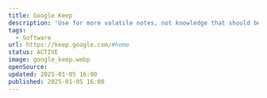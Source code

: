 ```yaml
---
title: Google Keep
description: 'Use for more valatile notes, not knowledge that should be persisted, use it as "App" via Safari on my MacBook to have it in my dock.'
tags:
  - Software
url: https://keep.google.com/#home
status: ACTIVE
image: google_keep.webp
openSource:
updated: 2025-01-05 16:00
published: 2025-01-05 16:00
---
```

